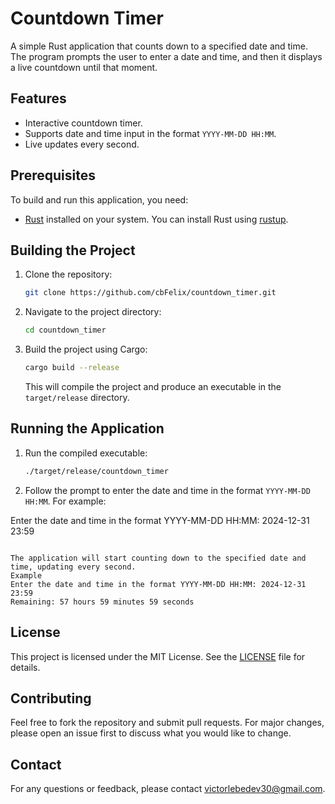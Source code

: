# Countdown Timer

A simple Rust application that counts down to a specified date and time. The program prompts the user to enter a date and time, and then it displays a live countdown until that moment.

## Features

- Interactive countdown timer.
- Supports date and time input in the format `YYYY-MM-DD HH:MM`.
- Live updates every second.

## Prerequisites

To build and run this application, you need:

- [Rust](https://www.rust-lang.org/) installed on your system. You can install Rust using [rustup](https://rustup.rs/).

## Building the Project

1. Clone the repository:

   ```sh
   git clone https://github.com/cbFelix/countdown_timer.git
   ```

2. Navigate to the project directory:

   ```sh
   cd countdown_timer
   ```

3. Build the project using Cargo:

   ```sh
   cargo build --release
   ```

   This will compile the project and produce an executable in the `target/release` directory.

## Running the Application

1. Run the compiled executable:

   ```sh
   ./target/release/countdown_timer
   ```

2. Follow the prompt to enter the date and time in the format `YYYY-MM-DD HH:MM`. For example:

Enter the date and time in the format YYYY-MM-DD HH:MM: 2024-12-31 23:59
```

The application will start counting down to the specified date and time, updating every second.
Example
Enter the date and time in the format YYYY-MM-DD HH:MM: 2024-12-31 23:59
Remaining: 57 hours 59 minutes 59 seconds
```

## License

This project is licensed under the MIT License. See the [LICENSE](LICENSE) file for details.

## Contributing

Feel free to fork the repository and submit pull requests. For major changes, please open an issue first to discuss what you would like to change.

## Contact

For any questions or feedback, please contact [victorlebedev30@gmail.com](mailto:victorlebedev30@gmail.com).

